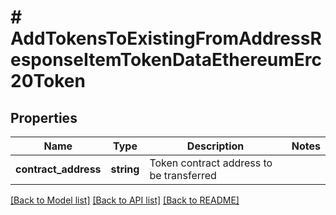 # # AddTokensToExistingFromAddressResponseItemTokenDataEthereumErc20Token

## Properties

Name | Type | Description | Notes
------------ | ------------- | ------------- | -------------
**contract_address** | **string** | Token contract address to be transferred |

[[Back to Model list]](../../README.md#models) [[Back to API list]](../../README.md#endpoints) [[Back to README]](../../README.md)
